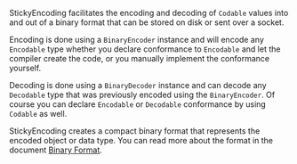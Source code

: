 StickyEncoding facilitates the encoding and decoding of `Codable` values into and out of a binary
format that can be stored on disk or sent over a socket.

Encoding is done using a `BinaryEncoder` instance and will encode any `Encodable` type whether you declare conformance to `Encodable` and let the compiler create the code, or you manually implement the conformance yourself.

Decoding is done using a `BinaryDecoder` instance and can decode any `Decodable` type that was previously encoded using the `BinaryEncoder`. Of course you can declare `Encodable` or `Decodable` conformance by using `Codable` as well.

StickyEncoding creates a compact binary format that represents the encoded object or data type.  You can read more about the format in the document [Binary Format](Sources/Documentation/Sections/Binary&#32;Format.md).
